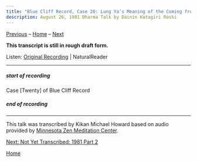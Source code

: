 ```yaml
---
title: "Blue Cliff Record, Case 20: Lung Ya’s Meaning of the Coming from the West – Talk 1"
description: August 26, 1981 Dharma Talk by Dainin Katagiri Roshi
---
```


[Previous](unfinished-1981-1) – 
[Home](index#blue-cliff-record-case-18) – 
[Next](unfinished-1981-2)

**This transcript is still in rough draft form.**

Listen: <a href="https://www.mnzencenter.org/the-dainin-katagiri-audio-archive/blue-cliff-record-case-20-lecture-1" target="_blank">Original Recording</a> | 
<a class="nr-custom-trigger">NaturalReader</a>

---
<a name="000"></a>
##### start of recording


Case [Twenty] of Blue Cliff Record




##### end of recording

---
This talk was transcribed by Kikan Michael Howard based on audio provided by [Minnesota Zen Meditation Center](http://www.mnzencenter.org/katagiri_talks.php).

[Next: Not Yet Transcribed: 1981 Part 2](unfinished-1981-2)

[Home](index#blue-cliff-record-case-18)

<script src="https://webreader.naturalreaders.com/nr-webreader.js" defer></script>
<script>
    window.addEventListener("DOMContentLoaded", function() {
        if (typeof NRWebReader != 'undefined') {
            window['NRWebReader'] = new NRWebReader({
            widget_id: "p2syo58kbw"  // DO NOT REMOVE. This is your widget ID for your WebReader
            });
        }
    }); 
</script>
